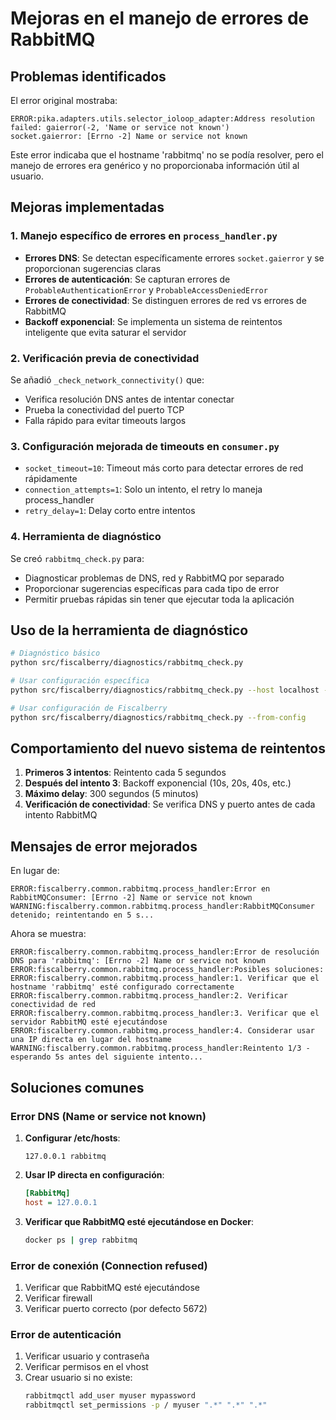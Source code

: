 # Mejoras en el manejo de errores de RabbitMQ

## Problemas identificados

El error original mostraba:
```
ERROR:pika.adapters.utils.selector_ioloop_adapter:Address resolution failed: gaierror(-2, 'Name or service not known')
socket.gaierror: [Errno -2] Name or service not known
```

Este error indicaba que el hostname 'rabbitmq' no se podía resolver, pero el manejo de errores era genérico y no proporcionaba información útil al usuario.

## Mejoras implementadas

### 1. Manejo específico de errores en `process_handler.py`

- **Errores DNS**: Se detectan específicamente errores `socket.gaierror` y se proporcionan sugerencias claras
- **Errores de autenticación**: Se capturan errores de `ProbableAuthenticationError` y `ProbableAccessDeniedError`
- **Errores de conectividad**: Se distinguen errores de red vs errores de RabbitMQ
- **Backoff exponencial**: Se implementa un sistema de reintentos inteligente que evita saturar el servidor

### 2. Verificación previa de conectividad

Se añadió `_check_network_connectivity()` que:
- Verifica resolución DNS antes de intentar conectar
- Prueba la conectividad del puerto TCP
- Falla rápido para evitar timeouts largos

### 3. Configuración mejorada de timeouts en `consumer.py`

- `socket_timeout=10`: Timeout más corto para detectar errores de red rápidamente
- `connection_attempts=1`: Solo un intento, el retry lo maneja process_handler
- `retry_delay=1`: Delay corto entre intentos

### 4. Herramienta de diagnóstico

Se creó `rabbitmq_check.py` para:
- Diagnosticar problemas de DNS, red y RabbitMQ por separado
- Proporcionar sugerencias específicas para cada tipo de error
- Permitir pruebas rápidas sin tener que ejecutar toda la aplicación

## Uso de la herramienta de diagnóstico

```bash
# Diagnóstico básico
python src/fiscalberry/diagnostics/rabbitmq_check.py

# Usar configuración específica
python src/fiscalberry/diagnostics/rabbitmq_check.py --host localhost --port 5672

# Usar configuración de Fiscalberry
python src/fiscalberry/diagnostics/rabbitmq_check.py --from-config
```

## Comportamiento del nuevo sistema de reintentos

1. **Primeros 3 intentos**: Reintento cada 5 segundos
2. **Después del intento 3**: Backoff exponencial (10s, 20s, 40s, etc.)
3. **Máximo delay**: 300 segundos (5 minutos)
4. **Verificación de conectividad**: Se verifica DNS y puerto antes de cada intento RabbitMQ

## Mensajes de error mejorados

En lugar de:
```
ERROR:fiscalberry.common.rabbitmq.process_handler:Error en RabbitMQConsumer: [Errno -2] Name or service not known
WARNING:fiscalberry.common.rabbitmq.process_handler:RabbitMQConsumer detenido; reintentando en 5 s...
```

Ahora se muestra:
```
ERROR:fiscalberry.common.rabbitmq.process_handler:Error de resolución DNS para 'rabbitmq': [Errno -2] Name or service not known
ERROR:fiscalberry.common.rabbitmq.process_handler:Posibles soluciones:
ERROR:fiscalberry.common.rabbitmq.process_handler:1. Verificar que el hostname 'rabbitmq' esté configurado correctamente
ERROR:fiscalberry.common.rabbitmq.process_handler:2. Verificar conectividad de red
ERROR:fiscalberry.common.rabbitmq.process_handler:3. Verificar que el servidor RabbitMQ esté ejecutándose
ERROR:fiscalberry.common.rabbitmq.process_handler:4. Considerar usar una IP directa en lugar del hostname
WARNING:fiscalberry.common.rabbitmq.process_handler:Reintento 1/3 - esperando 5s antes del siguiente intento...
```

## Soluciones comunes

### Error DNS (Name or service not known)

1. **Configurar /etc/hosts**:
   ```
   127.0.0.1 rabbitmq
   ```

2. **Usar IP directa en configuración**:
   ```ini
   [RabbitMq]
   host = 127.0.0.1
   ```

3. **Verificar que RabbitMQ esté ejecutándose en Docker**:
   ```bash
   docker ps | grep rabbitmq
   ```

### Error de conexión (Connection refused)

1. Verificar que RabbitMQ esté ejecutándose
2. Verificar firewall
3. Verificar puerto correcto (por defecto 5672)

### Error de autenticación

1. Verificar usuario y contraseña
2. Verificar permisos en el vhost
3. Crear usuario si no existe:
   ```bash
   rabbitmqctl add_user myuser mypassword
   rabbitmqctl set_permissions -p / myuser ".*" ".*" ".*"
   ```
